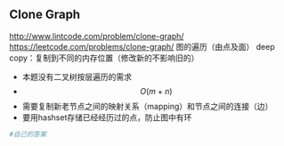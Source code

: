 ## Clone Graph
http://www.lintcode.com/problem/clone-graph/
https://leetcode.com/problems/clone-graph/
图的遍历（由点及面）
deep copy：复制到不同的内存位置（修改新的不影响旧的）

- 本题没有二叉树按层遍历的需求
- $$O(m+n)$$
- 需要复制新老节点之间的映射关系（mapping）和节点之间的连接（边）
- 要用hashset存储已经经历过的点，防止图中有环



```py
#自己的答案


```

